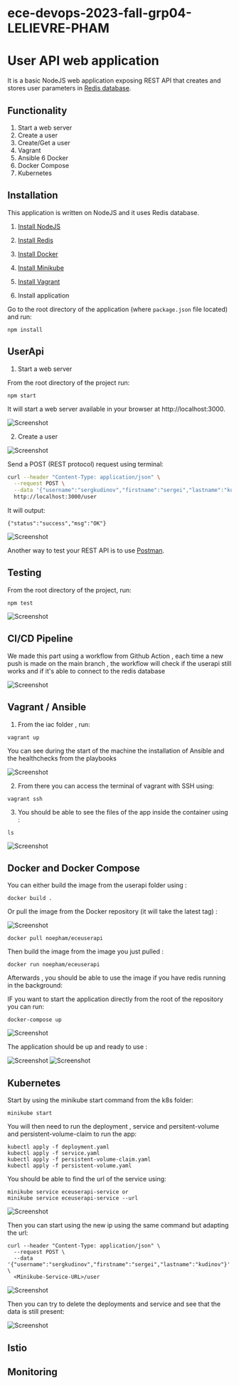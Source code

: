 # ece-devops-2023-fall-grp04-LELIEVRE-PHAM
# User API web application

It is a basic NodeJS web application exposing REST API that creates and stores user parameters in [Redis database](https://redis.io/).

## Functionality

1. Start a web server
2. Create a user
3. Create/Get a user
4. Vagrant
5. Ansible
6  Docker
7. Docker Compose
8. Kubernetes


## Installation

This application is written on NodeJS and it uses Redis database.

1. [Install NodeJS](https://nodejs.org/en/download/)

2. [Install Redis](https://redis.io/download)

3. [Install Docker](https://docs.docker.com/engine/install/)

4. [Install Minikube](https://kubernetes.io/fr/docs/tasks/tools/install-minikube/)
    
5. [Install Vagrant](https://developer.hashicorp.com/vagrant/install?product_intent=vagrant)


6. Install application

Go to the root directory of the application (where `package.json` file located) and run:

```
npm install 
```

## UserApi

1. Start a web server

From the root directory of the project run:

```
npm start
```

It will start a web server available in your browser at http://localhost:3000.

![Screenshot](images/Hello%20World.png)


2. Create a user

![Screenshot](images/new%20user.png)

Send a POST (REST protocol) request using terminal:

```bash
curl --header "Content-Type: application/json" \
  --request POST \
  --data '{"username":"sergkudinov","firstname":"sergei","lastname":"kudinov"}' \
  http://localhost:3000/user
```

It will output:

```
{"status":"success","msg":"OK"}
```

![Screenshot](images/check%20user.png)

Another way to test your REST API is to use [Postman](https://www.postman.com/).

## Testing

From the root directory of the project, run:

```
npm test
```

![Screenshot](images/npm%20test.png)

## CI/CD Pipeline

We made this part using a workflow from Github Action , each time a new push is made on the main branch , the workflow will check if the userapi still works and if it's able to connect to the redis database

![Screenshot](images/githubactions.png)


## Vagrant / Ansible

1. From the iac folder , run:

```
vagrant up
```
You can see during the start of the machine the installation of Ansible and the healthchecks from the playbooks

![Screenshot](images/ansiblehealthcheck.png)


2. From there you can access the terminal of vagrant with SSH using:

```
vagrant ssh
```


3. You should be able to see the files of the app inside the container using :

```
ls
```

![Screenshot](images/Vagrant%20SSH.png)


## Docker and Docker Compose

You can either build the image from the userapi folder using :

```
docker build . 
```

Or pull the image from the Docker repository (it will take the latest tag) :

![Screenshot](images/DockerPush.png)

```
docker pull noepham/eceuserapi
```

Then build the image from the image you just pulled :

```
docker run noepham/eceuserapi
```

Afterwards , you should be able to use the image if you have redis running in the background:


IF you want to start the application directly from the root of the repository you can run:

```
docker-compose up
```
![Screenshot](images/Docker%20compose%20launches.png)

The application should be up and ready to use :

![Screenshot](images/localhost8000.png)
![Screenshot](images/localhost8000user.png)




## Kubernetes 

Start by using the minikube start command from the k8s folder:

```
minikube start
```

You will then need to run the deployment , service and persitent-volume and persistent-volume-claim to run the app:

```
kubectl apply -f deployment.yaml
kubectl apply -f service.yaml
kubectl apply -f persistent-volume-claim.yaml
kubectl apply -f persistent-volume.yaml
```

You should be able to find the url of the service using:

```
minikube service eceuserapi-service or
minikube service eceuserapi-service --url
```
![Screenshot](images/serviceeceuserapi.png)

Then you can start using the new ip using the same command but adapting the url:

```
curl --header "Content-Type: application/json" \
  --request POST \
  --data '{"username":"sergkudinov","firstname":"sergei","lastname":"kudinov"}' \
  <Minikube-Service-URL>/user
```

![Screenshot](images/kubernetesapp.png)

Then you can try to delete the deployments and service and see that the data is still present:

![Screenshot](images/persistentvolume.png)



## Istio


## Monitoring













